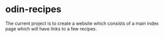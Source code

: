 # odin-recipes
The current project is to create a website which consists of a main index page which will have links to a few recipes.